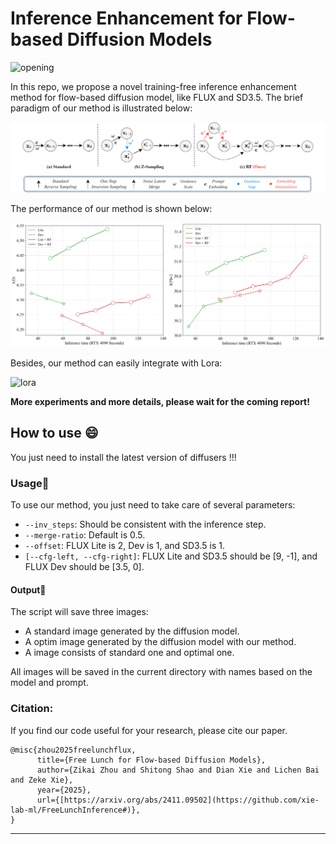 # Inference Enhancement for Flow-based Diffusion Models
![opening](./gallery/vis/opening.png)

In this repo, we propose a novel training-free inference enhancement method for flow-based diffusion model, like FLUX and SD3.5. The brief paradigm of our method is illustrated below:

![method](./gallery/method/method.png)

The performance of our method is shown below:

![scatter_plot](./gallery/performance/scatter_plot.png)

Besides, our method can easily integrate with Lora:

![lora](./gallery/vis/lora_main.png)


**More experiments and more details, please wait for the coming report!**

## How to use 😄 

You just need to install the latest version of diffusers !!!


### Usage👀️ 

To use our method, you just need to take care of several parameters:

- `--inv_steps`: Should be consistent with the inference step.
- `--merge-ratio`: Default is 0.5.
- `--offset`: FLUX Lite is 2, Dev is 1, and SD3.5 is 1.
- `[--cfg-left, --cfg-right]`: FLUX Lite and SD3.5 should be [9, -1], and FLUX Dev should be [3.5, 0].

#### Output🎉️ 

The script will save three images:

- A standard image generated by the diffusion model.
- A optim image generated by the diffusion model with our method.
- A image consists of standard one and optimal one.

All images will be saved in the current directory with names based on the model and prompt.


### Citation:
If you find our code useful for your research, please cite our paper.

```
@misc{zhou2025freelunchflux,
      title={Free Lunch for Flow-based Diffusion Models}, 
      author={Zikai Zhou and Shitong Shao and Dian Xie and Lichen Bai and Zeke Xie},
      year={2025},
      url={[https://arxiv.org/abs/2411.09502](https://github.com/xie-lab-ml/FreeLunchInference#)}, 
}
```

---





